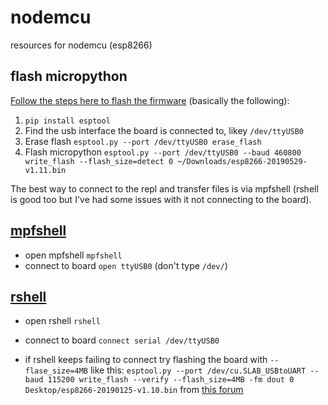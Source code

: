 # nodemcu
resources for nodemcu (esp8266)

## flash micropython
[Follow the steps here to flash the firmware](https://docs.micropython.org/en/latest/esp8266/tutorial/intro.html)
(basically the following):
1. `pip install esptool`
2. Find the usb interface the board is connected to, likey `/dev/ttyUSB0`  
3. Erase flash `esptool.py --port /dev/ttyUSB0 erase_flash`
4. Flash micropython `esptool.py --port /dev/ttyUSB0 --baud 460800 write_flash --flash_size=detect 0 ~/Downloads/esp8266-20190529-v1.11.bin`

The best way to connect to the repl and transfer files is via mpfshell (rshell is good too but I've had some issues with it not connecting to the board).

## [mpfshell](https://github.com/wendlers/mpfshell)
- open mpfshell `mpfshell`
- connect to board `open ttyUSB0` (don't type `/dev/`)

## [rshell](https://github.com/dhylands/rshell)
- open rshell `rshell`
- connect to board `connect serial /dev/ttyUSB0`

- if rshell keeps failing to connect try flashing the board with `--flase_size=4MB` like this: 
  `esptool.py --port /dev/cu.SLAB_USBtoUART --baud 115200 write_flash --verify --flash_size=4MB -fm dout 0 Desktop/esp8266-20190125-v1.10.bin` from [this forum](https://forum.micropython.org/viewtopic.php?f=2&t=5951&start=10)
